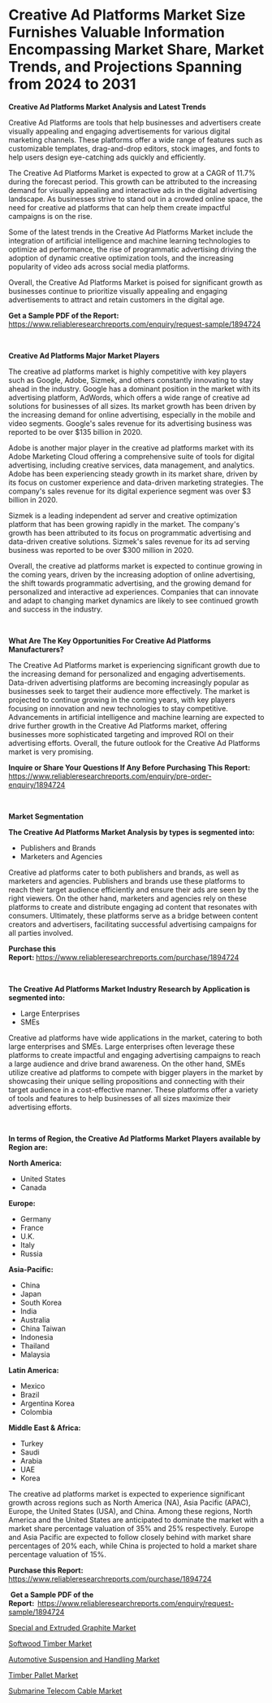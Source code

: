 <p><h1>Creative Ad Platforms Market Size Furnishes Valuable Information Encompassing Market Share, Market Trends, and Projections Spanning from 2024 to 2031</h1></p><p><strong>Creative Ad Platforms Market Analysis and Latest Trends</strong></p>
<p><p>Creative Ad Platforms are tools that help businesses and advertisers create visually appealing and engaging advertisements for various digital marketing channels. These platforms offer a wide range of features such as customizable templates, drag-and-drop editors, stock images, and fonts to help users design eye-catching ads quickly and efficiently.</p><p>The Creative Ad Platforms Market is expected to grow at a CAGR of 11.7% during the forecast period. This growth can be attributed to the increasing demand for visually appealing and interactive ads in the digital advertising landscape. As businesses strive to stand out in a crowded online space, the need for creative ad platforms that can help them create impactful campaigns is on the rise.</p><p>Some of the latest trends in the Creative Ad Platforms Market include the integration of artificial intelligence and machine learning technologies to optimize ad performance, the rise of programmatic advertising driving the adoption of dynamic creative optimization tools, and the increasing popularity of video ads across social media platforms.</p><p>Overall, the Creative Ad Platforms Market is poised for significant growth as businesses continue to prioritize visually appealing and engaging advertisements to attract and retain customers in the digital age.</p></p>
<p><strong>Get a Sample PDF of the Report:&nbsp;</strong> <a href="https://www.reliableresearchreports.com/enquiry/request-sample/1894724">https://www.reliableresearchreports.com/enquiry/request-sample/1894724</a></p>
<p>&nbsp;</p>
<p><strong>Creative Ad Platforms Major Market Players</strong></p>
<p><p>The creative ad platforms market is highly competitive with key players such as Google, Adobe, Sizmek, and others constantly innovating to stay ahead in the industry. Google has a dominant position in the market with its advertising platform, AdWords, which offers a wide range of creative ad solutions for businesses of all sizes. Its market growth has been driven by the increasing demand for online advertising, especially in the mobile and video segments. Google's sales revenue for its advertising business was reported to be over $135 billion in 2020.</p><p>Adobe is another major player in the creative ad platforms market with its Adobe Marketing Cloud offering a comprehensive suite of tools for digital advertising, including creative services, data management, and analytics. Adobe has been experiencing steady growth in its market share, driven by its focus on customer experience and data-driven marketing strategies. The company's sales revenue for its digital experience segment was over $3 billion in 2020.</p><p>Sizmek is a leading independent ad server and creative optimization platform that has been growing rapidly in the market. The company's growth has been attributed to its focus on programmatic advertising and data-driven creative solutions. Sizmek's sales revenue for its ad serving business was reported to be over $300 million in 2020.</p><p>Overall, the creative ad platforms market is expected to continue growing in the coming years, driven by the increasing adoption of online advertising, the shift towards programmatic advertising, and the growing demand for personalized and interactive ad experiences. Companies that can innovate and adapt to changing market dynamics are likely to see continued growth and success in the industry.</p></p>
<p>&nbsp;</p>
<p><strong>What Are The Key Opportunities For Creative Ad Platforms Manufacturers?</strong></p>
<p><p>The Creative Ad Platforms market is experiencing significant growth due to the increasing demand for personalized and engaging advertisements. Data-driven advertising platforms are becoming increasingly popular as businesses seek to target their audience more effectively. The market is projected to continue growing in the coming years, with key players focusing on innovation and new technologies to stay competitive. Advancements in artificial intelligence and machine learning are expected to drive further growth in the Creative Ad Platforms market, offering businesses more sophisticated targeting and improved ROI on their advertising efforts. Overall, the future outlook for the Creative Ad Platforms market is very promising.</p></p>
<p><strong>Inquire or Share Your Questions If Any Before Purchasing This Report:</strong> <a href="https://www.reliableresearchreports.com/enquiry/pre-order-enquiry/1894724">https://www.reliableresearchreports.com/enquiry/pre-order-enquiry/1894724</a></p>
<p>&nbsp;</p>
<p><strong>Market Segmentation</strong></p>
<p><strong>The Creative Ad Platforms Market Analysis by types is segmented into:</strong></p>
<p><ul><li>Publishers and Brands</li><li>Marketers and Agencies</li></ul></p>
<p><p>Creative ad platforms cater to both publishers and brands, as well as marketers and agencies. Publishers and brands use these platforms to reach their target audience efficiently and ensure their ads are seen by the right viewers. On the other hand, marketers and agencies rely on these platforms to create and distribute engaging ad content that resonates with consumers. Ultimately, these platforms serve as a bridge between content creators and advertisers, facilitating successful advertising campaigns for all parties involved.</p></p>
<p><strong>Purchase this Report:&nbsp;</strong><a href="https://www.reliableresearchreports.com/purchase/1894724">https://www.reliableresearchreports.com/purchase/1894724</a></p>
<p>&nbsp;</p>
<p><strong>The Creative Ad Platforms Market Industry Research by Application is segmented into:</strong></p>
<p><ul><li>Large Enterprises</li><li>SMEs</li></ul></p>
<p><p>Creative ad platforms have wide applications in the market, catering to both large enterprises and SMEs. Large enterprises often leverage these platforms to create impactful and engaging advertising campaigns to reach a large audience and drive brand awareness. On the other hand, SMEs utilize creative ad platforms to compete with bigger players in the market by showcasing their unique selling propositions and connecting with their target audience in a cost-effective manner. These platforms offer a variety of tools and features to help businesses of all sizes maximize their advertising efforts.</p></p>
<p>&nbsp;</p>
<p><strong>In terms of Region, the Creative Ad Platforms Market Players available by Region are:</strong></p>
<p>
    <p> <strong> North America: </strong>
        <ul>
            <li>United States</li>
            <li>Canada</li>
        </ul>
        </p> 
    <p> <strong> Europe: </strong>
        <ul>
            <li>Germany</li>
            <li>France</li>
            <li>U.K.</li>
            <li>Italy</li>
            <li>Russia</li>
        </ul>
        </p> 
    <p> <strong> Asia-Pacific: </strong>
        <ul>
            <li>China</li>
            <li>Japan</li>
            <li>South Korea</li>
            <li>India</li>
            <li>Australia</li>
            <li>China Taiwan</li>
            <li>Indonesia</li>
            <li>Thailand</li>
            <li>Malaysia</li>
        </ul>
        </p> 
    <p> <strong> Latin America: </strong>
        <ul>
            <li>Mexico</li>
            <li>Brazil</li>
            <li>Argentina Korea</li>
            <li>Colombia</li>
        </ul>
        </p> 
    <p> <strong> Middle East & Africa: </strong>
        <ul>
            <li>Turkey</li>
            <li>Saudi</li>
            <li>Arabia</li>
            <li>UAE</li>
            <li>Korea</li>
        </ul>
    </p>
    </p>
<p><p>The creative ad platforms market is expected to experience significant growth across regions such as North America (NA), Asia Pacific (APAC), Europe, the United States (USA), and China. Among these regions, North America and the United States are anticipated to dominate the market with a market share percentage valuation of 35% and 25% respectively. Europe and Asia Pacific are expected to follow closely behind with market share percentages of 20% each, while China is projected to hold a market share percentage valuation of 15%.</p></p>
<p><strong>Purchase this Report: </strong><a href="https://www.reliableresearchreports.com/purchase/1894724">https://www.reliableresearchreports.com/purchase/1894724</a></p>
<p>&nbsp;<strong>Get a Sample PDF of the Report:&nbsp;&nbsp;</strong><a href="https://www.reliableresearchreports.com/enquiry/request-sample/1894724">https://www.reliableresearchreports.com/enquiry/request-sample/1894724</a></p>
<p><strong></strong></p>
<p><p><a href="https://zircon-bluebell-299.notion.site/Decoding-the-Special-and-Extruded-Graphite-Market-A-Deep-Dive-into-the-Latest-Market-Trends-Market-9f87049106cc461ba136ac0c64d70068">Special and Extruded Graphite Market</a></p><p><a href="https://view.publitas.com/reportprime-1/global-softwood-timber-market-size-and-market-trends-insights-and-projections-from-2024-to-2031/">Softwood Timber Market</a></p><p><a href="https://simplistic-meeting-7ee.notion.site/Automotive-Suspension-and-Handling-Market-Offers-Provide-Insightful-Data-for-the-Time-Period-from-20-5b3aa7e524ec415a9b4dd2a2abd2e24b">Automotive Suspension and Handling Market</a></p><p><a href="https://view.publitas.com/reportprime-1/timber-pallet-market-provides-a-comprehensive-analysis-including-a-macro-overview-of-the-market-as-well-as-micro-details-such-as-market-size-and-competitive-landscape/">Timber Pallet Market</a></p><p><a href="https://natural-crush-b99.notion.site/Insights-into-Submarine-Telecom-Cable-Market-Size-Analysing-Market-Share-Trends-and-Growth-from-2-abd05000f35349c0b06f8608b08f3105">Submarine Telecom Cable Market</a></p></p>